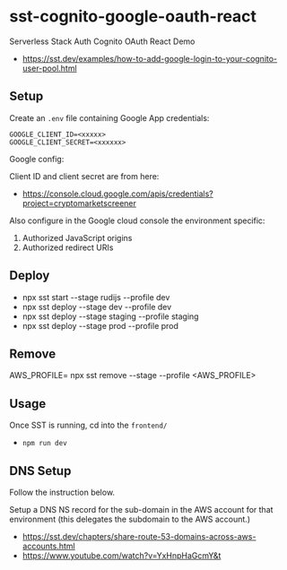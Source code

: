 # sst-cognito-google-oauth-react

Serverless Stack Auth Cognito OAuth React Demo

- https://sst.dev/examples/how-to-add-google-login-to-your-cognito-user-pool.html

## Setup

Create an `.env` file containing Google App credentials:

```
GOOGLE_CLIENT_ID=<xxxxx>
GOOGLE_CLIENT_SECRET=<xxxxxx>
```

Google config:

Client ID and client secret are from here:

- https://console.cloud.google.com/apis/credentials?project=cryptomarketscreener

Also configure in the Google cloud console the environment specific:

1. Authorized JavaScript origins
2. Authorized redirect URIs

## Deploy

- npx sst start --stage rudijs --profile dev
- npx sst deploy --stage dev --profile dev
- npx sst deploy --stage staging --profile staging
- npx sst deploy --stage prod --profile prod

## Remove

AWS_PROFILE=<PROFILE> npx sst remove --stage <STAGE> --profile <AWS_PROFILE>

## Usage

Once SST is running, cd into the `frontend/`

- `npm run dev`

## DNS Setup

Follow the instruction below.

Setup a DNS NS record for the sub-domain in the AWS account for that environment (this delegates the subdomain to the AWS account.)

- https://sst.dev/chapters/share-route-53-domains-across-aws-accounts.html
- https://www.youtube.com/watch?v=YxHnpHaGcmY&t
